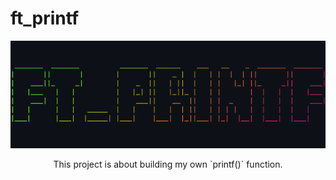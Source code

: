 # ft_printf

<p align="center">
    <img src="./print.png"/>
</p>

<p align="center">This project is about building my own `printf()` function.</p>
